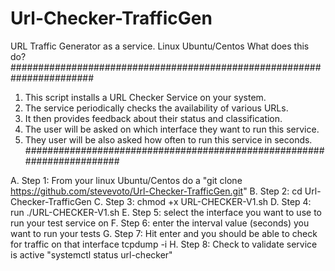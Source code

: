 # Url-Checker-TrafficGen
URL Traffic Generator as a service.  Linux Ubuntu/Centos
What does this do?
#######################################################################
  1. This script installs a URL Checker Service on your system.
  2. The service periodically checks the availability of various URLs.
  3. It then provides feedback about their status and classification.
  4. The user will be asked on which interface they want to run this service.
  5. They user will be also asked how often to run this service in seconds.
#######################################################################

   A. Step 1: From your linux Ubuntu/Centos do a "git clone https://github.com/stevevoto/Url-Checker-TrafficGen.git"
   B. Step 2: cd Url-Checker-TrafficGen
   C. Step 3: chmod +x URL-CHECKER-V1.sh
   D. Step 4: run ./URL-CHECKER-V1.sh
   E. Step 5: select the interface you want to use to run your test service on
   F. Step 6: enter the interval value (seconds) you want to run your tests
   G. Step 7: Hit enter and you should be able to check for traffic on that interface tcpdump -i <interface name>
   H. Step 8: Check to validate service is active "systemctl status url-checker"

